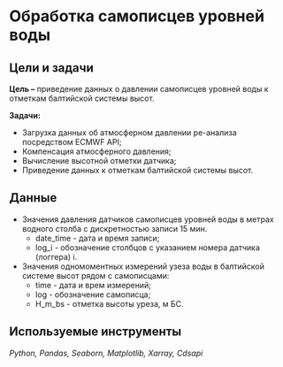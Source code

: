 # Обработка самописцев уровней воды

## Цели и задачи

**Цель –** приведение данных о давлении самописцев уровней воды к отметкам балтийской системы высот.

**Задачи:**
- Загрузка данных об атмосферном давлении ре-анализа посредством ECMWF API;
- Компенсация атмосферного давления;
- Вычисление высотной отметки датчика;
- Приведение данных к отметкам балтийской системы высот.

## Данные
- Значения давления датчиков самописцев уровней воды в метрах водного столба с дискретностью записи 15 мин.
  - date_time - дата и время записи;
  - log_i - обозначение столбцов с указанием номера датчика (логгера) i.
- Значения одномоментных измерений узеза воды в балтийской системе высот рядом с самописцами:
  - time - дата и врем измерений;
  - log - обозначение самописца;
  - H_m_bs - отметка высоты уреза, м БС.

## Используемые инструменты 
*Python, Pandas, Seaborn, Matplotlib, Xarray, Cdsapi*
